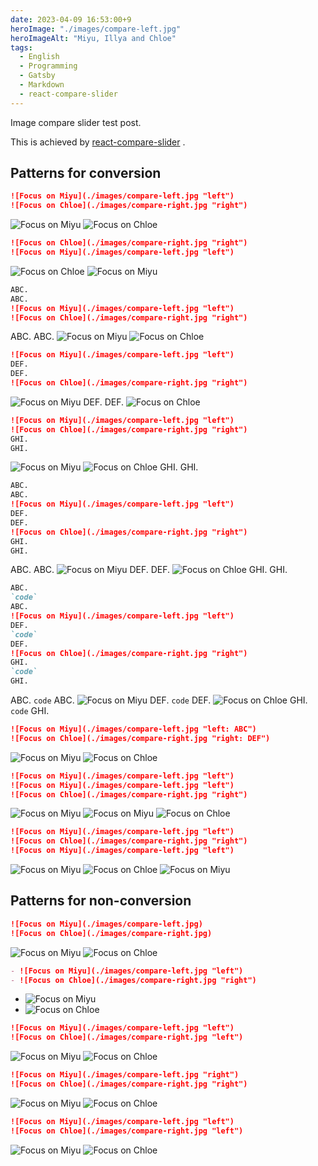 ```yaml
---
date: 2023-04-09 16:53:00+9
heroImage: "./images/compare-left.jpg"
heroImageAlt: "Miyu, Illya and Chloe"
tags:
  - English
  - Programming
  - Gatsby
  - Markdown
  - react-compare-slider
---
```


Image compare slider test post.

<!-- more -->

This is achieved by
[react-compare-slider](https://github.com/nerdyman/react-compare-slider)
.

## Patterns for conversion

```md
![Focus on Miyu](./images/compare-left.jpg "left")
![Focus on Chloe](./images/compare-right.jpg "right")
```

![Focus on Miyu](./images/compare-left.jpg "left")
![Focus on Chloe](./images/compare-right.jpg "right")

```md
![Focus on Chloe](./images/compare-right.jpg "right")
![Focus on Miyu](./images/compare-left.jpg "left")
```

![Focus on Chloe](./images/compare-right.jpg "right")
![Focus on Miyu](./images/compare-left.jpg "left")

```md
ABC.
ABC.
![Focus on Miyu](./images/compare-left.jpg "left")
![Focus on Chloe](./images/compare-right.jpg "right")
```

ABC.
ABC.
![Focus on Miyu](./images/compare-left.jpg "left")
![Focus on Chloe](./images/compare-right.jpg "right")

```md
![Focus on Miyu](./images/compare-left.jpg "left")
DEF.
DEF.
![Focus on Chloe](./images/compare-right.jpg "right")
```

![Focus on Miyu](./images/compare-left.jpg "left")
DEF.
DEF.
![Focus on Chloe](./images/compare-right.jpg "right")

```md
![Focus on Miyu](./images/compare-left.jpg "left")
![Focus on Chloe](./images/compare-right.jpg "right")
GHI.
GHI.
```

![Focus on Miyu](./images/compare-left.jpg "left")
![Focus on Chloe](./images/compare-right.jpg "right")
GHI.
GHI.

```md
ABC.
ABC.
![Focus on Miyu](./images/compare-left.jpg "left")
DEF.
DEF.
![Focus on Chloe](./images/compare-right.jpg "right")
GHI.
GHI.
```

ABC.
ABC.
![Focus on Miyu](./images/compare-left.jpg "left")
DEF.
DEF.
![Focus on Chloe](./images/compare-right.jpg "right")
GHI.
GHI.

```md
ABC.
`code`
ABC.
![Focus on Miyu](./images/compare-left.jpg "left")
DEF.
`code`
DEF.
![Focus on Chloe](./images/compare-right.jpg "right")
GHI.
`code`
GHI.
```

ABC.
`code`
ABC.
![Focus on Miyu](./images/compare-left.jpg "left")
DEF.
`code`
DEF.
![Focus on Chloe](./images/compare-right.jpg "right")
GHI.
`code`
GHI.

```md
![Focus on Miyu](./images/compare-left.jpg "left: ABC")
![Focus on Chloe](./images/compare-right.jpg "right: DEF")
```

![Focus on Miyu](./images/compare-left.jpg "left: ABC")
![Focus on Chloe](./images/compare-right.jpg "right: DEF")

```md
![Focus on Miyu](./images/compare-left.jpg "left")
![Focus on Miyu](./images/compare-left.jpg "left")
![Focus on Chloe](./images/compare-right.jpg "right")
```

![Focus on Miyu](./images/compare-left.jpg "left")
![Focus on Miyu](./images/compare-left.jpg "left")
![Focus on Chloe](./images/compare-right.jpg "right")

```md
![Focus on Miyu](./images/compare-left.jpg "left")
![Focus on Chloe](./images/compare-right.jpg "right")
![Focus on Miyu](./images/compare-left.jpg "left")
```

![Focus on Miyu](./images/compare-left.jpg "left")
![Focus on Chloe](./images/compare-right.jpg "right")
![Focus on Miyu](./images/compare-left.jpg "left")

## Patterns for non-conversion

```md
![Focus on Miyu](./images/compare-left.jpg)
![Focus on Chloe](./images/compare-right.jpg)
```

![Focus on Miyu](./images/compare-left.jpg)
![Focus on Chloe](./images/compare-right.jpg)

```md
- ![Focus on Miyu](./images/compare-left.jpg "left")
- ![Focus on Chloe](./images/compare-right.jpg "right")
```

- ![Focus on Miyu](./images/compare-left.jpg "left")
- ![Focus on Chloe](./images/compare-right.jpg "right")

```md
![Focus on Miyu](./images/compare-left.jpg "left")
![Focus on Chloe](./images/compare-right.jpg "left")
```

![Focus on Miyu](./images/compare-left.jpg "left")
![Focus on Chloe](./images/compare-right.jpg "left")

```md
![Focus on Miyu](./images/compare-left.jpg "right")
![Focus on Chloe](./images/compare-right.jpg "right")
```

![Focus on Miyu](./images/compare-left.jpg "right")
![Focus on Chloe](./images/compare-right.jpg "right")

```md
![Focus on Miyu](./images/compare-left.jpg "left")
![Focus on Chloe](./images/compare-right.jpg "left")
```

![Focus on Miyu](./images/compare-left.jpg "left")
![Focus on Chloe](./images/compare-right.jpg "left")
